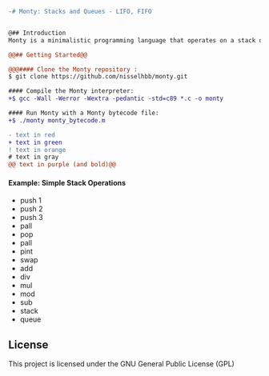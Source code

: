 
```diff
-# Monty: Stacks and Queues - LIFO, FIFO


@## Introduction
Monty is a minimalistic programming language that operates on a stack or queue of integers. It reads Monty bytecode files, interprets the commands, and executes them accordingly. The primary goal of this project is to provide a clear and concise implementation of Stacks and Queues, helping users grasp their functionality and use cases.

@@## Getting Started@@

@@@#### Clone the Monty repository :
$ git clone https://github.com/nisselhbb/monty.git

#### Compile the Monty interpreter:
+$ gcc -Wall -Werror -Wextra -pedantic -std=c89 *.c -o monty

#### Run Monty with a Monty bytecode file:
+$ ./monty monty_bytecode.m

- text in red
+ text in green
! text in orange
# text in gray
@@ text in purple (and bold)@@
```

#### Example: Simple Stack Operations
- push 1
- push 2
- push 3
- pall
- pop
- pall
- pint
- swap
- add
- div
- mul
- mod
- sub
- stack
- queue

## License

This project is licensed under the GNU General Public License (GPL)
